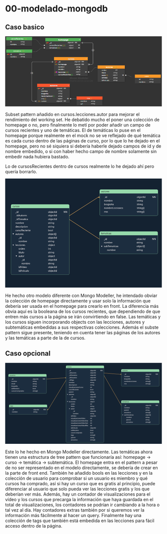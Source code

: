 # 00-modelado-mongodb

## Caso basico

![imagen](00-modelado-basico/content/pantallazo.png)

Subset pattern añadido en cursos.lecciones.autor para mejorar el rendimiento del working set. He debatido mucho el poner una colección de homepage o no, pero finalmente lo metí por poder añadir un campo de cursos recientes y uno de temáticas. El de temáticas lo puse en el homepage porque realmente en el mock no se ve reflejado de qué temática es cada curso dentro de las páginas de curso, por lo que lo he dejado en el homepage, pero no sé siquiera si debería haberle dejado campos de id y de nombre embedido, o si con haber hecho campo de nombre solamente sin embedir nada hubiera bastado.

Lo de cursosRecientes dentro de cursos realmente lo he dejado ahí pero quería borrarlo.

![imagen](00-modelado-basico/content/pantallazo2.png)

He hecho otro modelo diferente con Mongo Modeller, he intendado obviar la colección de homepage directamente y usar solo la información que debería ser usada en el homepage para crearlo en front. La diferencia más obvia aquí es la booleana de los cursos recientes, que dependiendo de que entren más cursos a la página se irán convirtiendo en false. Las temáticas y los cursos siguen incorporando objects con las lecciones, autores y subtemáticas embedidas a sus respectivas colecciones. Además el subste pattern sigue presente, teniendo en cuenta tener las páginas de los autores y las temáticas a parte de la de cursos.


## Caso opcional

![image](01-modelo-opcional/content/pantallazo2.png)

Este lo he hecho en Mongo Modeller directamente. Las temáticas ahora tienen una estructura de tree pattern que funcionaría así: homepage -> curso -> temática -> subtemática. El homepage entra en el pattern a pesar de no ser representado en el modelo directamente, se debería de crear en la parte de front end. También he añadido bools en las lecciones y en la colección de usuario para comprobar si un usuario es miembro y qué cursos ha comprado, así si hay un curso que es gratis al principio, puede diferenciar al usuario que solo pueda ver las lecciones gratis y los que deberían ver más. Además, hay un contador de visualizaciones para el vídeo y los cursos que precarga la información que haya guardada en el total de visualizaciones, los contadores se podrían ir cambiando a la hora o tal vez al día. Hay contadores extras también por si queremos ver la información más fácilmente al hacer un query. Finalmente hay una colección de tags que también está embedida en las lecciones para fácil acceso dentro de la página.